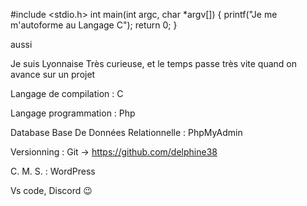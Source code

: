 #include <stdio.h>
  int main(int argc, char *argv[])
      {
      printf("Je me m'autoforme au Langage C");
      return 0;
      }

aussi 

<?php
  echo " qu'au Langage Php ? 🙂
?>

Je suis Lyonnaise
Très curieuse, et le temps passe très vite quand on avance sur un projet

Langage de compilation : 
C

Langage programmation : 
Php

Database Base De Données Relationnelle : 
PhpMyAdmin

Versionning : 
Git -> https://github.com/delphine38

C. M. S. :
WordPress

Vs code, Discord 😉

